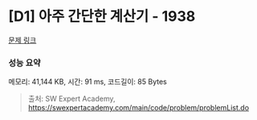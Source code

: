 # [D1] 아주 간단한 계산기 - 1938 

[문제 링크](https://swexpertacademy.com/main/code/problem/problemDetail.do?contestProbId=AV5PjsYKAMIDFAUq) 

### 성능 요약

메모리: 41,144 KB, 시간: 91 ms, 코드길이: 85 Bytes



> 출처: SW Expert Academy, https://swexpertacademy.com/main/code/problem/problemList.do